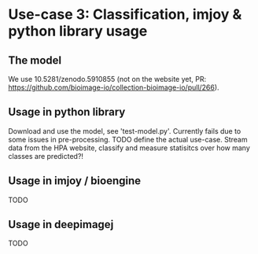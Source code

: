# Use-case 3: Classification, imjoy & python library usage

## The model

We use 10.5281/zenodo.5910855 (not on the website yet, PR: https://github.com/bioimage-io/collection-bioimage-io/pull/266).

## Usage in python library

Download and use the model, see 'test-model.py'. Currently fails due to some issues in pre-processing.
TODO define the actual use-case. Stream data from the HPA website, classify and measure statisitcs over how many classes are predicted?!

## Usage in imjoy / bioengine

TODO

## Usage in deepimagej

TODO
